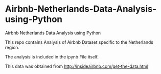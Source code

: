 # Airbnb-Netherlands-Data-Analysis-using-Python
Airbnb Netherlands Data Analysis using Python

This repo contains Analysis of Airbnb Dataset specific to the Netherlands region. 

The analysis is included in the ipynb File itself.

This data was obtained from http://insideairbnb.com/get-the-data.html
